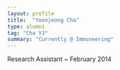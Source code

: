 ```yaml
---
layout: profile
title:  "Yoonjeong Cha"
type: alumni
tag: "Cha YJ"
summary: "Currently @ Immuneering"
---
```

Research Assistant ~ February 2014
